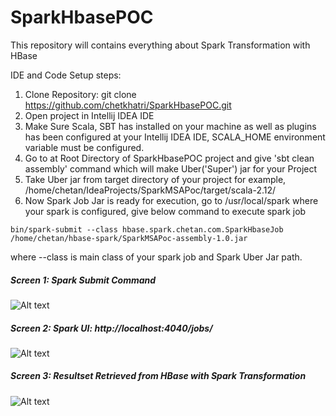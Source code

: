 # SparkHbasePOC
This repository will contains everything about Spark Transformation with HBase

IDE and Code Setup steps:

1. Clone Repository: git clone https://github.com/chetkhatri/SparkHbasePOC.git
2. Open project in Intellij IDEA IDE
3. Make Sure Scala, SBT has installed on your machine as well as plugins has been configured at your Intellij IDEA IDE, SCALA_HOME environment variable must be configured.
4. Go to at Root Directory of SparkHbasePOC project and give  'sbt clean assembly' command which will make Uber('Super') jar for your Project
5. Take Uber jar from target directory of your project for example, /home/chetan/IdeaProjects/SparkMSAPoc/target/scala-2.12/
6. Now Spark Job Jar is ready for execution, go to /usr/local/spark where your spark is configured, give below command to execute spark job

```bin/spark-submit --class hbase.spark.chetan.com.SparkHbaseJob /home/chetan/hbase-spark/SparkMSAPoc-assembly-1.0.jar```

where --class is main class of your spark job and Spark Uber Jar path.

##### Screen 1: Spark Submit Command
![Alt text](/images/spark-submit-command.png?raw=true "Spark-Submit-Command")
##### Screen 2: Spark UI: http://localhost:4040/jobs/
![Alt text](/images/spark-ui-monitoring.png?raw=true "Spark-UI-Monitoring")
##### Screen 3: Resultset Retrieved from HBase with Spark Transformation
![Alt text](/images/Retrieved-Data-HBase-Spark.png?raw=true "HBase-Resultset-spark")


